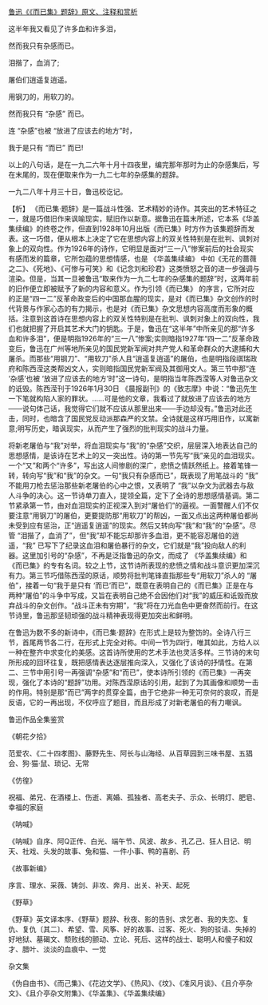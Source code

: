 [鲁迅《《而已集》题辞》原文、注释和赏析](https://www.vrrw.net/wx/9304.html)

这半年我又看见了许多血和许多泪，

然而我只有杂感而已。

泪揩了，血消了;

屠伯们逍遥复逍遥。

用钢刀的，用软刀的。

然而我只有 “杂感” 而已。

连 “杂感”也被 “放进了应该去的地方”时，

我于是只有 “而已” 而已!

以上的八句话，是在一九二六年十月十四夜里，编完那年那时为止的杂感集后，写在末尾的，现在便取来作为一九二七年的杂感集的题辞。

一九二八年十月三十日，鲁迅校讫记。



【析】 《而已集·题辞》是一篇战斗性强、艺术精妙的诗作。其突出的艺术特征之一，就是巧借旧作来讽喻现实，赋旧作以新意。据鲁迅在篇末所述，它本系《华盖集续编》的终卷之作，但直到1928年10月出版《而已集》时方作为该集题辞而发表。这一巧借，便从根本上决定了它在思想内容上的双关性特别是在批判、讽刺对象上的双向性。作为1926年的诗作，它明显是面对“三一八”惨案前后的社会现实有感而发的篇章，它所包蕴的思想情感，也是 《华盖集续编》 中如《无花的蔷薇之二》、《死地》、《可惨与可笑》和《记念刘和珍君》这类愤怒之音的进一步强调与渲染。但是，当其一旦被鲁迅“取来作为一九二七年的杂感集的题辞”时，这两年前的旧作便立即被赋予了新的内容和意义。作为引领《而已集》 的序言，它所对应的正是“四一二”反革命政变后的中国那血腥的现实，是对《而已集》杂文创作的时代背景与作家心态的有力揭示，也是对《而已集》杂文思想内容高度而形象的概括。注意到这首诗在思想内容上的双关性特别是在批判、讽刺对象上的双向性，我们也就把握了开启其艺术大门的钥匙。于是，鲁迅在“这半年”中所亲见的那“许多血和许多泪”，便是明指1926年的“三一八”惨案;实则暗指1927年“四一二”反革命政变后，鲁迅在广州等地所亲见的国民党新军阀对共产党人和革命群众的大逮捕和大屠杀。而那些“用钢刀”、“用软刀”杀人且“逍遥复逍遥”的屠伯，也是明指段祺瑞政府和陈西滢这类帮凶文人，实则暗指国民党新军阀及其御用文人。第三节中那“连 ‘杂感’也被 ‘放进了应该去的地方’时”这一诗句，是明指当年陈西滢等人对鲁迅杂文的诋毁。陈西滢刊于1926年1月30日 《晨报副刊》的《致志摩》中说：“鲁迅先生一下笔就构陷人家的罪状。……可是他的文章，我看过了就放进了应该去的地方——说句体己话，我觉得它们就不应该从那里出来——手边却没有。”鲁迅对此还击，同时，也暗含了国民党反动派那森严的文禁。全诗就是这样巧用旧作，以寓新意;明写历史，暗讽现实，从而产生了强烈的批判现实的战斗力量。

将新老屠伯与“我”对举，将血泪现实与“我”的“杂感”交织，层层深入地表达自己的思想感情，是该诗在艺术上的又一突出性。诗的第一节先写“我”亲见的血泪现实。一个“又”和两个“许多”，写出这人间惨剧的深广，悲愤之情跃然纸上。接着笔锋一转，转向写“我”和“我”的杂文。一句“我只有杂感而已”，既表现了用笔战斗的 “我” 不能用刀枪去惩治那些新老屠伯的心中之恨，又表明了 “我”以杂文为武器去与敌人斗争的决心。这一节诗单刀直入，提领全篇，定下了全诗的思想感情基调。第二节紧承第一节，由对血泪现实的正视深入到对“屠伯们”的逼视。一面警醒人们不仅要注意“用钢刀”的屠伯，更要提防那“用软刀”的帮凶，一面又点出这两种屠伯都尚未受到应有惩治，正“逍遥复逍遥”的现实。然后又转向写“我”和“我”的“杂感”。尽管 “泪揩了，血消了”，但“我”却不能忘却那许多血泪，更不能容忍屠伯的逍遥，“我” 已写下了纪录这血泪和屠伯暴行的杂文，它们就是“我”投向敌人的利器。这里加引号的“杂感”，不再是泛指鲁迅的杂文，而成了 《华盖集续编》和《而已集》的专有名词。较之上节，这节诗所表现的悲愤之情和战斗意识更加深沉有力。第三节巧借陈西滢的原话，顺势将批判笔锋直指那些专“用软刀”杀人的 “屠伯”，接着一句“我于是只有 ‘而已’而已”，既意在表明自己的《而已集》正是在与两种“屠伯”的斗争中写成，又旨在表明自己绝不会因他们对“我”的威压和诋毁而放弃战斗的杂文创作。“战斗正未有穷期”，“我”将在刀光血色中更奋然而前行。在这节诗里，鲁迅那坚韧顽强的战斗精神表现得更加突出和鲜明。

在鲁迅为数不多的新诗中，《而已集·题辞》在形式上是较为整饬的。全诗八行三节，首尾两节各二行，在形式上完全对称。中间一节为四行，唯其如此，方给人以一种在整齐中求变化的美感。这首诗所使用的艺术手法也灵活多样。三节诗的末句所形成的回环往复，既把感情表达逐层推向深入，又强化了该诗的抒情性。在第二、三节中用引号一再强调“杂感”和“而已”，使本诗所引领的《而已集》一再突现，强化了本诗的“题辞”功用。对陈西滢原话的引用，起到了为其画像和顺势一击的作用。特别是那“而已”两字的贯穿全篇，由于它绝非一种无可奈何的哀叹，而是反语，它的一再出现，不仅呼应了题目，而且形成了对新老屠伯的有力嘲讽。

鲁迅作品全集鉴赏

《朝花夕拾》

范爱农、《二十四孝图》、藤野先生、阿长与山海经、从百草园到三味书屋、五猖会、狗·猫·鼠、琐记、无常

《仿徨》

祝福、弟兄、在酒楼上、伤逝、离婚、孤独者、高老夫子、示众、长明灯、肥皂、幸福的家庭

《呐喊》

《呐喊》自序、阿Q正传、白光、端午节、风波、故乡、孔乙己、狂人日记、明天、社戏、头发的故事、兔和猫、一件小事、鸭的喜剧、药

《故事新编》

序言、理水、采薇、铸剑、非攻、奔月、出关、补天、起死

《野草》

《野草》英文译本序、《野草》题辞、秋夜、影的告别、求乞者、我的失恋、复仇、复仇〔其二〕、希望、雪、风筝、好的故事、过客、死火、狗的驳诘、失掉的好地狱、墓碣文、颓败线的颤动、立论、死后、这样的战士、聪明人和傻子和奴才、腊叶、淡淡的血痕中、一觉

杂文集

《伪自由书》、《而己集》、《花边文学》、《热风》、《坟》、《准风月谈》、《且介亭杂文》、《且介亭杂文附集》、《华盖集》、《华盖集续编》

